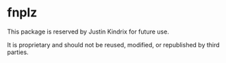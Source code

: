 # fnplz

This package is reserved by Justin Kindrix for future use.

It is proprietary and should not be reused, modified, or republished by third parties.
